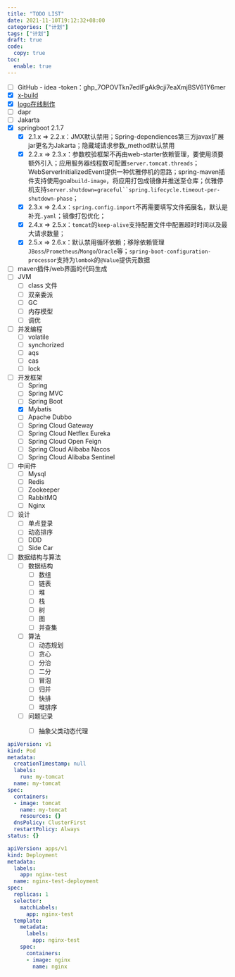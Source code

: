 ```yaml
---
title: "TODO LIST"
date: 2021-11-10T19:12:32+08:00
categories: ["计划"]
tags: ["计划"]
draft: true
code:
  copy: true
toc:
  enable: true
---
```


- [ ] GitHub - idea -token：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
- [x] [x-build](https://code-device.github.io/x-build)
- [x] [logo在线制作](https://www.designevo.com/)
- [ ] dapr
- [ ] Jakarta
- [x] springboot 2.1.7 
  - [x] 2.1.x => 2.2.x：JMX默认禁用；Spring-dependiences第三方javax扩展jar更名为Jakarta；隐藏域请求参数_method默认禁用
  - [x] 2.2.x => 2.3.x：参数校验框架不再由web-starter依赖管理，要使用须要额外引入；应用服务器线程数可配置`server.tomcat.threads`；WebServerInitializedEvent提供一种优雅停机的思路；spring-maven插件支持使用goal`build-image`，将应用打包成镜像并推送至仓库；优雅停机支持`server.shutdown=graceful``spring.lifecycle.timeout-per-shutdown-phase`；
  - [x] 2.3.x => 2.4.x：`spring.config.import`不再需要填写文件拓展名，默认是补充`.yaml`；镜像打包优化；
  - [x] 2.4.x => 2.5.x：`tomcat`的`keep-alive`支持配置文件中配置超时时间以及最大请求数量；
  - [x] 2.5.x => 2.6.x：默认禁用循环依赖；移除依赖管理`JBoss`/`Prometheus`/`Mongo`/`Oracle`等；`spring-boot-configuration-processor`支持为`lombok`的`@Value`提供元数据
- [ ] maven插件/web界面的代码生成
- [ ] JVM
  - [ ] class 文件
  - [ ] 双亲委派
  - [ ] GC
  - [ ] 内存模型
  - [ ] 调优
- [ ] 并发编程
  - [ ] volatile
  - [ ] synchorized
  - [ ] aqs
  - [ ] cas
  - [ ] lock
- [ ] 开发框架
  - [ ] Spring
  - [ ] Spring MVC
  - [ ] Spring Boot
  - [x] Mybatis
  - [ ] Apache Dubbo
  - [ ] Spring Cloud Gateway
  - [ ] Spring Cloud Netflex Eureka
  - [ ] Spring Cloud Open Feign
  - [ ] Spring Cloud Alibaba Nacos
  - [ ] Spring Cloud Alibaba Sentinel
- [ ] 中间件
  - [ ] Mysql
  - [ ] Redis
  - [ ] Zookeeper
  - [ ] RabbitMQ
  - [ ] Nginx
- [ ] 设计
  - [ ] 单点登录
  - [ ] 动态排序
  - [ ] DDD
  - [ ] Side Car
- [ ] 数据结构与算法
  - [ ] 数据结构
    - [ ] 数组
    - [ ] 链表
    - [ ] 堆
    - [ ] 栈
    - [ ] 树
    - [ ] 图
    - [ ] 并查集
  - [ ] 算法
    - [ ] 动态规划
    - [ ] 贪心
    - [ ] 分治
    - [ ] 二分
    - [ ] 冒泡
    - [ ] 归并
    - [ ] 快排
    - [ ] 堆排序
  - [ ] 问题记录
    - [ ] 抽象父类动态代理



```yaml
apiVersion: v1
kind: Pod
metadata:
  creationTimestamp: null
  labels:
    run: my-tomcat
  name: my-tomcat
spec:
  containers:
  - image: tomcat
    name: my-tomcat
    resources: {}
  dnsPolicy: ClusterFirst
  restartPolicy: Always
status: {}
```

```yaml
apiVersion: apps/v1
kind: Deployment
metadata:
  labels:
    app: nginx-test
  name: nginx-test-deployment
spec:
  replicas: 1
  selector:
    matchLabels:
      app: nginx-test
  template:
    metadata:
      labels:
        app: nginx-test
    spec:
      containers:
      - image: nginx
        name: nginx
```

